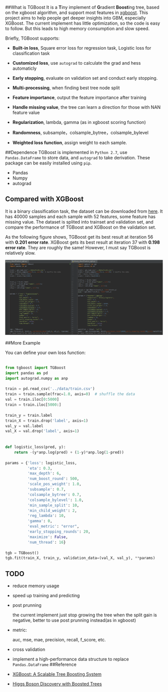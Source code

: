
##What is TGBoost
It is a **T**iny implement of **G**radient **Boost**ing tree, based on the xgboost algorithm, and support most features in [xgboost](https://github.com/dmlc/xgboost). This project aims to help people get deeper insights into GBM, especially XGBoost. The current implement has little optimization, so the code is easy to follow. But this leads to high memory consumption and slow speed. 

Briefly, TGBoost supports:

- **Built-in loss**, Square error loss for regression task, Logistic loss for classification task

- **Customized loss**, use `autograd` to calculate the grad and hess automaticly

- **Early stopping**, evaluate on validation set and conduct early stopping.

- **Multi-processing**, when finding best tree node split
	
- **Feature importance**, output the feature importance after training
	
- **Handle missing value**, the tree can learn a direction for those with NAN feature value 

- **Regularization**, lambda, gamma (as in xgboost scoring function)

- **Randomness**, subsample，colsample_bytree，colsample_bylevel
- **Weighted loss function**, assign weight to each sample.

##Dependence
TGBoost is implemented in `Python 2.7`, use `Pandas.DataFrame` to store data, and `autograd` to take derivation. These package can be easily installed using `pip`.

- Pandas
- Numpy
- autograd



## Compared with XGBoost

It is a binary classification task, the dataset can be downloaded from [here](http://pan.baidu.com/s/1c23gJkc). It has 40000 samples and each sample with 52 features, some feature has missing value. The dataset is splited into trainset and validation set, and compare the performance of TGBoost and XGBoost on the validation set.

As the following figure shows, TGBoost get its best result at iteration 56 with **0.201 error rate**. XGBoost gets  its best result at iteration 37 with **0.198 error rate**. They are roughly the same!  However, I must say TGBoost is relatively slow.

![](imgs/tgb_xgb.png)



##More Example

You can define your own loss function:

```python

from tgboost import TGBoost
import pandas as pd
import autograd.numpy as anp

train = pd.read_csv('../data/train.csv')
train = train.sample(frac=1.0, axis=0)  # shuffle the data
val = train.iloc[0:5000]
train = train.iloc[5000:]

train_y = train.label
train_X = train.drop('label', axis=1)
val_y = val.label
val_X = val.drop('label', axis=1)


def logistic_loss(pred, y):
    return -(y*anp.log(pred) + (1-y)*anp.log(1-pred))

params = {'loss': logistic_loss,
          'eta': 0.3,
          'max_depth': 6,
          'num_boost_round': 500,
          'scale_pos_weight': 1.0,
          'subsample': 0.7,
          'colsample_bytree': 0.7,
          'colsample_bylevel': 1.0,
          'min_sample_split': 10,
          'min_child_weight': 2,
          'reg_lambda': 10,
          'gamma': 0,
          'eval_metric': "error",
          'early_stopping_rounds': 20,
          'maximize': False,
          'num_thread': 16}

tgb = TGBoost()
tgb.fit(train_X, train_y, validation_data=(val_X, val_y), **params)

```

## TODO
- reduce memory usage
- speed up training and predicting

- post prunning

	the current implement just stop growing the tree when the split gain is negative, better to use post prunning instead(as in xgboost)

- metric: 
	
	auc, mse, mae, precision, recall, f_score, etc.

- cross validation

- implement a high-performance data structure to replace `Pandas.DataFrame`
##Reference

- [XGBoost: A Scalable Tree Boosting System](https://arxiv.org/abs/1603.02754)
- [Higgs Boson Discovery with Boosted Trees](http://www.jmlr.org/proceedings/papers/v42/chen14.pdf)
